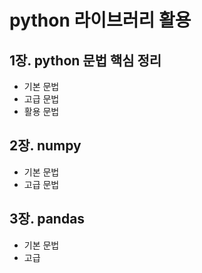 # python 라이브러리 활용
## 1장. python 문법 핵심 정리
* 기본 문법
* 고급 문법
* 활용 문법
## 2장. numpy
* 기본 문법
* 고급 문법
## 3장. pandas
* 기본 문법
* 고급 
